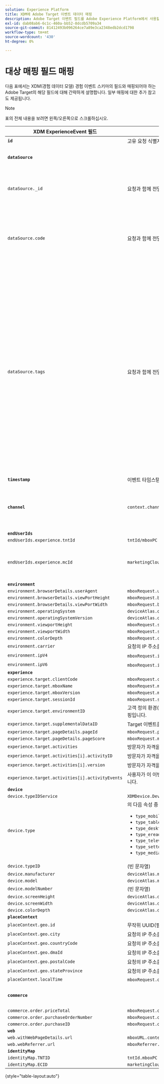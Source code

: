 ```yaml
---
solution: Experience Platform
title: XDM에 Adobe Target 이벤트 데이터 매핑
description: Adobe Target 이벤트 필드를 Adobe Experience Platform에서 사용할 XDM(Experience Data Model) 스키마에 매핑하는 방법에 대해 알아봅니다.
exl-id: dab08ab6-6c1c-460a-bb52-8dcdb5709a34
source-git-commit: 81412493b096264ce7a89e3ca2348edb2dcd1798
workflow-type: tm+mt
source-wordcount: '430'
ht-degree: 0%

---
```


# 대상 매핑 필드 매핑

다음 표에서는 XDM(경험 데이터 모델) 경험 이벤트 스키마의 필드와 매핑되어야 하는 Adobe Target의 해당 필드에 대해 간략하게 설명합니다. 일부 매핑에 대한 추가 참고도 제공됩니다.

>[!NOTE]
>
>표의 전체 내용을 보려면 왼쪽/오른쪽으로 스크롤하십시오.

| XDM ExperienceEvent 필드 | Target 요청 필드 | 참고 |
| ------------------------- | -------------------- | ----- |
| **`id`** | 고유 요청 식별자 |
| **`dataSource`** | | 모든 클라이언트에 대해 &quot;1&quot;로 구성됩니다. |
| `dataSource._id` | 요청과 함께 전달할 수 없는 시스템 생성 값입니다. | 해당 데이터 소스의 고유 ID. 데이터 소스를 만든 개인 또는 시스템에서 제공됩니다. |
| `dataSource.code` | 요청과 함께 전달할 수 없는 시스템 생성 값입니다. | 전체 @id 바로 가기. 하나 이상의 코드 또는 @id을 사용할 수 있습니다. 경우에 따라 이 코드를 데이터 소스 통합 코드라고 합니다. |
| `dataSource.tags` | 요청과 함께 전달할 수 없는 시스템 생성 값입니다. | 태그는 특정 데이터 소스로 표시되는 별칭이 해당 별칭을 사용하는 애플리케이션에 의해 어떻게 해석되어야 하는지 나타내는 데 사용됩니다.<br><br>예:<br><ul><li>`isAVID`: Analytics 방문자 ID를 나타내는 데이터 소스.</li><li>`isCRSKey`: CRS의 키로 사용해야 하는 별칭을 나타내는 데이터 소스입니다.</li></ul>태그는 데이터 소스가 생성될 때 설정되지만, 지정된 데이터 소스를 참조할 때 파이프라인 메시지에도 포함됩니다. |
| **`timestamp`** | 이벤트 타임스탬프 |
| **`channel`** | `context.channel` | 보기 게재에서만 작동합니다. 옵션은 &quot;web&quot; 및 &quot;mobile&quot;이며, 기본값은 &quot;web&quot;입니다. |
| **`endUserIds`** |
| `endUserIds.experience.tntId` | `tntId/mboxPC` |
| `endUserIds.experience.mcId` | `marketingCloudVisitorId` | ECID(Experience Cloud ID)는 MCID라고도 하며 네임스페이스에서 계속 사용됩니다. |
| **`environment`** |
| `environment.browserDetails.userAgent` | `mboxRequest.userAgent` |
| `environment.browserDetails.viewPortHeight` | `mboxRequest.browserHeight` |
| `environment.browserDetails.viewPortWidth` | `mboxRequest.browserWidth` |
| `environment.operatingSystem` | `deviceAtlas.osName` |
| `environment.operatingSystemVersion` | `deviceAtlas.osVersion` |
| `environment.viewportHeight` | `mboxRequest.screenHeight` |
| `environment.viewportWidth` | `mboxRequest.screenWidth` |
| `environment.colorDepth` | `mboxRequest.colorDepth` |
| `environment.carrier` | 요청의 IP 주소를 기반으로 확인된 이동통신사 이름입니다. |
| `environment.ipV4` | `mboxRequest.ipAddress` (V4 형식인 경우) |
| `environment.ipV6` | `mboxRequest.ipAddress` (V6 형식인 경우) |
| **`experience`** |
| `experience.target.clientCode` | `mboxRequest.client` |
| `experience.target.mboxName` | `mboxRequest.mboxName` |
| `experience.target.mboxVersion` | `mboxRequest.mboxVersion` |
| `experience.target.sessionId` | `mboxRequest.sessionId` |
| `experience.target.environmentID` | 고객 정의 환경(예: 개발, qa 또는 프로덕션)에 대한 Target의 내부 매핑입니다. |
| `experience.target.supplementalDataID` | Target 이벤트를 Analytics 이벤트와 연결하는 데 사용되는 식별자 |
| `experience.target.pageDetails.pageId` | `mboxRequest.pageId` |
| `experience.target.pageDetails.pageScore` | `mboxRequest.mboxPageValue` |
| `experience.target.activities` | 방문자가 자격을 부여받은 활동 목록(배열) |
| `experience.target.activities[i].activityID` | 방문자가 자격을 부여받은 활동의 ID |
| `experience.target.activities[i].version` | 방문자가 자격을 부여받은 활동의 버전 |
| `experience.target.activities[i].activityEvents` | 사용자가 이 이벤트와 함께 히트한 활동 이벤트의 세부 정보를 포함합니다. |
| **`device`** |
| `device.typeIDService` | `XDMDevice.Device.TypeIDService.typeIDService_deviceatlas` |
| `device.type` | 의 다음 속성 중 하나 `deviceAtlas` (또는 NULL): <ul><li>`type_mobile`</li><li>`type_tablet`</li><li>`type_desktop`</li><li>`type_ereader`</li><li>`type_television`</li><li>`type_settop`</li><li>`type_mediaplayer`</li></ul> |
| `device.typeID` | (빈 문자열) |
| `device.manufacturer` | `deviceAtlas.manufacturer` |
| `device.model` | `deviceAtlas.model` |
| `device.modelNumber` | (빈 문자열) |
| `device.screenHeight` | `deviceAtlas.displayHeight` |
| `device.screenWidth` | `deviceAtlas.displayWidth` |
| `device.colorDepth` | `deviceAtlas.displayColorDepth` |
| **`placeContext`** |
| `placeContext.geo.id` | 무작위 UUID(필수) |
| `placeContext.geo.city` | 요청의 IP 주소를 기반으로 확인된 도시 이름입니다. |
| `placeContext.geo.countryCode` | 요청의 IP 주소를 기반으로 해결된 국가 코드입니다. |
| `placeContext.geo.dmaId` | 요청의 IP 주소를 기반으로 해결된 지정 시장 지역 코드. |
| `placeContext.geo.postalCode` | 요청의 IP 주소를 기반으로 해결된 우편 번호입니다. |
| `placeContext.geo.stateProvince` | 요청의 IP 주소를 기반으로 해결된 시/도입니다. |
| `placeContext.localTime` | `mboxRequest.offsetTime` + `mboxRequest.currentServerTime` |
| **`commerce`** | | 요청에 주문 세부 사항이 있는 경우에만 설정합니다. |
| `commerce.order.priceTotal` | `mboxRequest.orderTotal` |
| `commerce.order.purchaseOrderNumber` | `mboxRequest.orderId` |
| `commerce.order.purchaseID` | `mboxRequest.orderId` |
| **`web`** |
| `web.withWebPageDetails.url` | `mboxURL.context.address.url` |
| `web.webReferrer.url` | `mboxReferrer.context.address.url` |
| **`identityMap`** |
| `identityMap.TNTID` | `tntId.mboxPC` |
| `identityMap.ECID` | `marketingCloudVisitorId` |

{style="table-layout:auto"}

